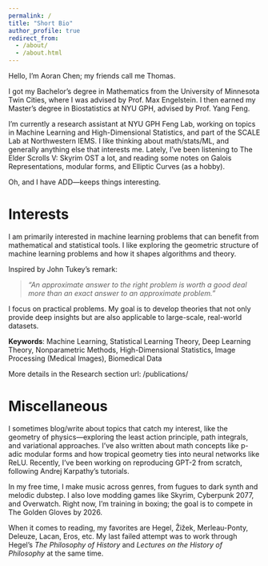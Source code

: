 ```yaml
---
permalink: /
title: "Short Bio"
author_profile: true
redirect_from: 
  - /about/
  - /about.html
---
```

Hello, I’m Aoran Chen; my friends call me Thomas.  

I got my Bachelor’s degree in Mathematics from the University of Minnesota Twin Cities, where I was advised by Prof. Max Engelstein. I then earned my Master’s degree in Biostatistics at NYU GPH, advised by Prof. Yang Feng.  

I’m currently a research assistant at NYU GPH Feng Lab, working on topics in Machine Learning and High-Dimensional Statistics, and part of the SCALE Lab at Northwestern IEMS. I like thinking about math/stats/ML, and generally anything else that interests me. Lately, I’ve been listening to The Elder Scrolls V: Skyrim OST a lot, and reading some notes on Galois Representations, modular forms, and Elliptic Curves (as a hobby).

Oh, and I have ADD—keeps things interesting.  


Interests
======
I am primarily interested in machine learning problems that can benefit from mathematical and statistical tools. I like exploring the geometric structure of machine learning problems and how it shapes algorithms and theory.

Inspired by John Tukey’s remark:

> *“An approximate answer to the right problem is worth a good deal more than an exact answer to an approximate problem.”*

I focus on practical problems. My goal is to develop theories that not only provide deep insights but are also applicable to large-scale, real-world datasets.

**Keywords**: Machine Learning, Statistical Learning Theory, Deep Learning Theory, Nonparametric Methods, High-Dimensional Statistics, Image Processing (Medical Images), Biomedical Data

More details in the Research section url: /publications/

Miscellaneous
======
I sometimes blog/write about topics that catch my interest, like the geometry of physics—exploring the least action principle, path integrals, and variational approaches. I’ve also written about math concepts like p-adic modular forms and how tropical geometry ties into neural networks like ReLU. Recently, I’ve been working on reproducing GPT-2 from scratch, following Andrej Karpathy’s tutorials.

In my free time, I make music across genres, from fugues to dark synth and melodic dubstep. I also love modding games like Skyrim, Cyberpunk 2077, and Overwatch. Right now, I’m training in boxing; the goal is to compete in The Golden Gloves by 2026. 

When it comes to reading, my favorites are Hegel, Žižek, Merleau-Ponty, Deleuze, Lacan, Eros, etc. My last failed attempt was to work through Hegel’s *The Philosophy of History* and *Lectures on the History of Philosophy* at the same time.


